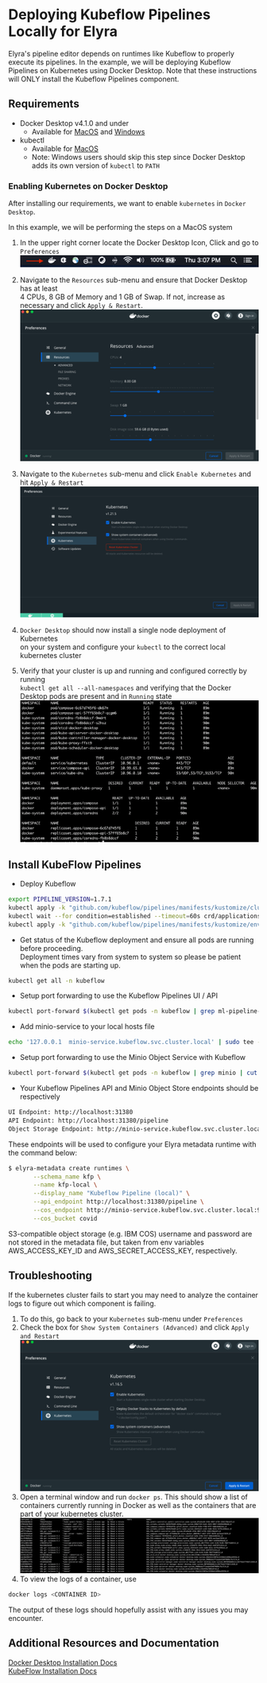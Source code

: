 <!--
{% comment %}
Copyright 2018-2025 Elyra Authors

Licensed under the Apache License, Version 2.0 (the "License");
you may not use this file except in compliance with the License.
You may obtain a copy of the License at

http://www.apache.org/licenses/LICENSE-2.0

Unless required by applicable law or agreed to in writing, software
distributed under the License is distributed on an "AS IS" BASIS,
WITHOUT WARRANTIES OR CONDITIONS OF ANY KIND, either express or implied.
See the License for the specific language governing permissions and
limitations under the License.
{% endcomment %}
-->

# Deploying Kubeflow Pipelines Locally for Elyra

Elyra's pipeline editor depends on runtimes like Kubeflow to properly execute its pipelines. In the example,
we will be deploying Kubeflow Pipelines on Kubernetes using Docker Desktop. Note that these instructions will
ONLY install the Kubeflow Pipelines component.

## Requirements
- Docker Desktop v4.1.0 and under
    - Available for [MacOS](https://docs.docker.com/desktop/mac/release-notes/#docker-desktop-410) and 
                    [Windows](https://docs.docker.com/desktop/windows/release-notes/#docker-desktop-410)
- kubectl
    - Available for [MacOS](https://kubernetes.io/docs/tasks/tools/install-kubectl/#install-kubectl-on-macos)
    - Note: Windows users should skip this step since Docker Desktop adds its own version of `kubectl` to `PATH`
    
    
### Enabling Kubernetes on Docker Desktop

After installing our requirements, we want to enable `kubernetes` in `Docker Desktop`.

In this example, we will be performing the steps on a MacOS system

1. In the upper right corner locate the Docker Desktop Icon, Click and go to `Preferences`   
![Elyra](../images/recipes/deploying-kubeflow-locally-for-dev/docker-desktop-icon.png)  
  
2. Navigate to the `Resources` sub-menu and ensure that Docker Desktop has at least   
4 CPUs, 8 GB of Memory and 1 GB of Swap. If not, increase as necessary and click `Apply & Restart`.  
![Elyra](../images/recipes/deploying-kubeflow-locally-for-dev/docker-desktop-resources.png)  
  
3. Navigate to the `Kubernetes` sub-menu and click `Enable Kubernetes` and hit `Apply & Restart`  
![Elyra](../images/recipes/deploying-kubeflow-locally-for-dev/docker-desktop-k8s-menu.png)  
  
4. `Docker Desktop` should now install a single node deployment of Kubernetes  
 on your system and configure your `kubectl` to the correct local kubernetes cluster
  
5. Verify that your cluster is up and running and configured correctly by running  
`kubectl get all --all-namespaces` and verifying that the Docker Desktop pods are present and in `Running` state   
![Elyra](../images/recipes/deploying-kubeflow-locally-for-dev/docker-desktop-kubectl.png)  
  
## Install KubeFlow Pipelines 

- Deploy Kubeflow  

```bash
export PIPELINE_VERSION=1.7.1
kubectl apply -k "github.com/kubeflow/pipelines/manifests/kustomize/cluster-scoped-resources?ref=$PIPELINE_VERSION"
kubectl wait --for condition=established --timeout=60s crd/applications.app.k8s.io
kubectl apply -k "github.com/kubeflow/pipelines/manifests/kustomize/env/dev?ref=$PIPELINE_VERSION"
```
- Get status of the Kubeflow deployment and ensure all pods are running before proceeding.  
Deployment times vary from system to system so please be patient when the pods are starting up.
```bash
kubectl get all -n kubeflow
```
- Setup port forwarding to use the Kubeflow Pipelines UI / API
```bash
kubectl port-forward $(kubectl get pods -n kubeflow | grep ml-pipeline-ui | cut -d' ' -f1) 31380:3000 -n kubeflow &
```
- Add minio-service to your local hosts file
```bash
echo '127.0.0.1  minio-service.kubeflow.svc.cluster.local' | sudo tee -a /etc/hosts
```
- Setup port forwarding to use the Minio Object Service with Kubeflow
```bash
kubectl port-forward $(kubectl get pods -n kubeflow | grep minio | cut -d' ' -f1) 9000:9000 -n kubeflow &
```
- Your Kubeflow Pipelines API and Minio Object Store endpoints should be respectively
```bash
UI Endpoint: http://localhost:31380
API Endpoint: http://localhost:31380/pipeline
Object Storage Endpoint: http://minio-service.kubeflow.svc.cluster.local:9000
```

These endpoints will be used to configure your Elyra metadata runtime with the
command below:

```bash
$ elyra-metadata create runtimes \
       --schema_name kfp \
       --name kfp-local \
       --display_name "Kubeflow Pipeline (local)" \
       --api_endpoint http://localhost:31380/pipeline \
       --cos_endpoint http://minio-service.kubeflow.svc.cluster.local:9000 \
       --cos_bucket covid
```
S3-compatible object storage (e.g. IBM COS) username and password are not stored in the metadata file, but taken from env variables AWS_ACCESS_KEY_ID and AWS_SECRET_ACCESS_KEY, respectively.

## Troubleshooting
If the kubernetes cluster fails to start you may need to analyze the container logs to figure out which 
component is failing. 
1. To do this, go back to your `Kubernetes` sub-menu under `Preferences`
2. Check the box for `Show System Containers (Advanced)` and click `Apply and Restart`
![Elyra](../images/recipes/deploying-kubeflow-locally-for-dev/docker-desktop-advanced-option.png)  
3. Open a terminal window and run `docker ps`. This should show a list of containers currently running in 
Docker as well as the containers that are part of your kubernetes cluster.
![Elyra](../images/recipes/deploying-kubeflow-locally-for-dev/docker-desktop-ps.png)  
4. To view the logs of a container, use
```bash
docker logs <CONTAINER ID>
```
The output of these logs should hopefully assist with any issues you may encounter.

## Additional Resources and Documentation
[Docker Desktop Installation Docs](https://docs.docker.com/get-started/)  
[KubeFlow Installation Docs](https://www.kubeflow.org/docs/started/installing-kubeflow/)
